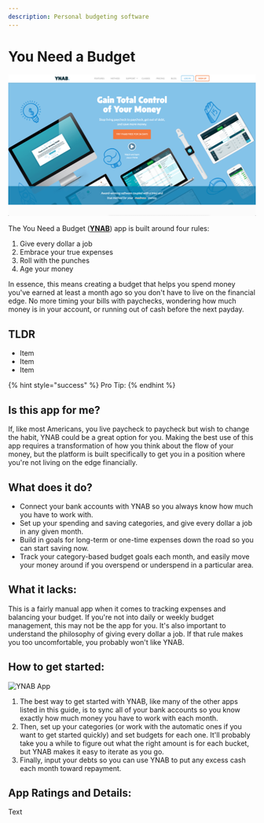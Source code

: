```yaml
---
description: Personal budgeting software
---
```


# You Need a Budget

![YNAB Website](../.gitbook/assets/ynab-web.png)

The You Need a Budget \([**YNAB**](https://www.youneedabudget.com/)\) app is built around four rules:

1. Give every dollar a job
2. Embrace your true expenses
3. Roll with the punches
4. Age your money

In essence, this means creating a budget that helps you spend money you've earned at least a month ago so you don't have to live on the financial edge. No more timing your bills with paychecks, wondering how much money is in your account, or running out of cash before the next payday.

## TLDR

* Item
* Item
* Item

{% hint style="success" %}
Pro Tip:
{% endhint %}

## Is this app for me?

If, like most Americans, you live paycheck to paycheck but wish to change the habit, YNAB could be a great option for you. Making the best use of this app requires a transformation of how you think about the flow of your money, but the platform is built specifically to get you in a position where you're not living on the edge financially.

## What does it do?

* Connect your bank accounts with YNAB so you always know how much you have to work with.
* Set up your spending and saving categories, and give every dollar a job in any given month.
* Build in goals for long-term or one-time expenses down the road so you can start saving now.
* Track your category-based budget goals each month, and easily move your money around if you overspend or underspend in a particular area.

## What it lacks:

This is a fairly manual app when it comes to tracking expenses and balancing your budget. If you're not into daily or weekly budget management, this may not be the app for you. It's also important to understand the philosophy of giving every dollar a job. If that rule makes you too uncomfortable, you probably won't like YNAB.

## How to get started:

![YNAB App](https://github.com/AstraFinance/app-guide/tree/2437d77de2b2a444ee4e5f9aa29e4ad062d8541a/budgeting/images/ynab-app.png)

1. The best way to get started with YNAB, like many of the other apps listed in this guide, is to sync all of your bank accounts so you know exactly how much money you have to work with each month.
2. Then, set up your categories \(or work with the automatic ones if you want to get started quickly\) and set budgets for each one. It'll probably take you a while to figure out what the right amount is for each bucket, but YNAB makes it easy to iterate as you go.
3. Finally, input your debts so you can use YNAB to put any excess cash each month toward repayment.

## App Ratings and Details:

Text

